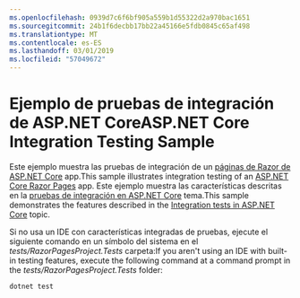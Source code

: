 ```yaml
---
ms.openlocfilehash: 0939d7c6f6bf905a559b1d55322d2a970bac1651
ms.sourcegitcommit: 24b1f6decbb17bb22a45166e5fdb0845c65af498
ms.translationtype: MT
ms.contentlocale: es-ES
ms.lasthandoff: 03/01/2019
ms.locfileid: "57049672"
---
```

# <a name="aspnet-core-integration-testing-sample"></a><span data-ttu-id="9a10a-101">Ejemplo de pruebas de integración de ASP.NET Core</span><span class="sxs-lookup"><span data-stu-id="9a10a-101">ASP.NET Core Integration Testing Sample</span></span>

<span data-ttu-id="9a10a-102">Este ejemplo muestra las pruebas de integración de un [páginas de Razor de ASP.NET Core](https://docs.microsoft.com/aspnet/core/mvc/razor-pages) app.</span><span class="sxs-lookup"><span data-stu-id="9a10a-102">This sample illustrates integration testing of an [ASP.NET Core Razor Pages](https://docs.microsoft.com/aspnet/core/mvc/razor-pages) app.</span></span> <span data-ttu-id="9a10a-103">Este ejemplo muestra las características descritas en la [pruebas de integración en ASP.NET Core](https://docs.microsoft.com/aspnet/core/test/integration-tests) tema.</span><span class="sxs-lookup"><span data-stu-id="9a10a-103">This sample demonstrates the features described in the [Integration tests in ASP.NET Core](https://docs.microsoft.com/aspnet/core/test/integration-tests) topic.</span></span>

<span data-ttu-id="9a10a-104">Si no usa un IDE con características integradas de pruebas, ejecute el siguiente comando en un símbolo del sistema en el *tests/RazorPagesProject.Tests* carpeta:</span><span class="sxs-lookup"><span data-stu-id="9a10a-104">If you aren't using an IDE with built-in testing features, execute the following command at a command prompt in the *tests/RazorPagesProject.Tests* folder:</span></span>

```console
dotnet test
```
